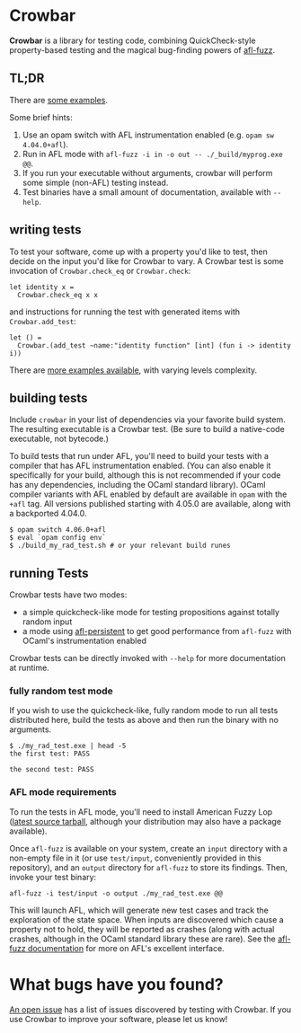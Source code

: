 # Crowbar

**Crowbar** is a library for testing code, combining QuickCheck-style
  property-based testing and the magical bug-finding powers of
  [afl-fuzz](http://lcamtuf.coredump.cx/afl/).

## TL;DR

There are [some examples](./examples).

Some brief hints:

1. Use an opam switch with AFL instrumentation enabled (e.g. `opam sw 4.04.0+afl`).
2. Run in AFL mode with `afl-fuzz -i in -o out -- ./_build/myprog.exe @@`.
3. If you run your executable without arguments, crowbar will perform some simple (non-AFL) testing instead.
4. Test binaries have a small amount of documentation, available with `--help`.

## writing tests

To test your software, come up with a property you'd like to test, then decide on the input you'd like for Crowbar to vary.  A Crowbar test is some invocation of `Crowbar.check_eq` or `Crowbar.check`:

```
let identity x =
  Crowbar.check_eq x x
```

and instructions for running the test with generated items with `Crowbar.add_test`:

```
let () =
  Crowbar.(add_test ~name:"identity function" [int] (fun i -> identity i))
```

There are [more examples available](./examples), with varying levels complexity.

## building tests

Include `crowbar` in your list of dependencies via your favorite build system.  The resulting executable is a Crowbar test.  (Be sure to build a native-code executable, not bytecode.)

To build tests that run under AFL, you'll need to build your tests with a compiler that has AFL instrumentation enabled.  (You can also enable it specifically for your build, although this is not recommended if your code has any dependencies, including the OCaml standard library).  OCaml compiler variants with AFL enabled by default are available in `opam` with the `+afl` tag.  All versions published starting with 4.05.0 are available, along with a backported 4.04.0.

```
$ opam switch 4.06.0+afl
$ eval `opam config env`
$ ./build_my_rad_test.sh # or your relevant build runes
```

## running Tests

Crowbar tests have two modes:

* a simple quickcheck-like mode for testing propositions against totally random input
* a mode using [afl-persistent](https://github.com/stedolan/ocaml-afl-persistent) to get good performance from `afl-fuzz` with OCaml's instrumentation enabled

Crowbar tests can be directly invoked with `--help` for more documentation at runtime.

### fully random test mode

If you wish to use the quickcheck-like, fully random mode to run all tests distributed here, build the tests as above and then run the binary with no arguments.

```
$ ./my_rad_test.exe | head -5
the first test: PASS

the second test: PASS
```

### AFL mode requirements

To run the tests in AFL mode, you'll need to install American Fuzzy Lop ([latest source tarball](http://lcamtuf.coredump.cx/afl/releases/afl-latest.tgz), although your distribution may also have a package available).

Once `afl-fuzz` is available on your system, create an `input` directory with a non-empty file in it (or use `test/input`, conveniently provided in this repository), and an `output` directory for `afl-fuzz` to store its findings.  Then, invoke your test binary:

```
afl-fuzz -i test/input -o output ./my_rad_test.exe @@
```

This will launch AFL, which will generate new test cases and track the exploration of the state space.  When inputs are discovered which cause a property not to hold, they will be reported as crashes (along with actual crashes, although in the OCaml standard library these are rare).  See the [afl-fuzz documentation](https://lcamtuf.coredump.cx/afl/status_screen.txt) for more on AFL's excellent interface.

# What bugs have you found?

[An open issue](https://github.com/stedolan/crowbar/issues/2) has a list of issues discovered by testing with Crowbar.  If you use Crowbar to improve your software, please let us know!
